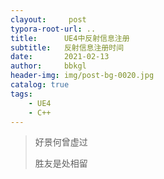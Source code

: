 ```yaml
---
clayout:     post
typora-root-url: ..
title:      UE4中反射信息注册
subtitle:   反射信息注册时间
date:       2021-02-13
author:     bbkgl
header-img: img/post-bg-0020.jpg
catalog: true
tags:
    - UE4
    - C++
---
```


> 好景何曾虚过
>
> 胜友是处相留

